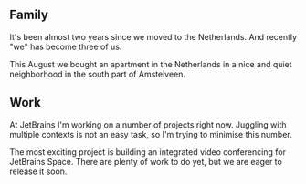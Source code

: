 ## Family

It's been almost two years since we moved to the Netherlands. And recently "we" has become three of us.

This August we bought an apartment in the Netherlands in a nice and quiet neighborhood in the south part of Amstelveen.

## Work

At JetBrains I'm working on a number of projects right now. Juggling with multiple contexts is not an easy task, so I'm trying to minimise this number.

The most exciting project is building an integrated video conferencing for JetBrains Space. There are plenty of work to do yet, but we are eager to release it soon.
